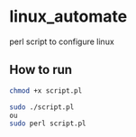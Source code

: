 # linux_automate
perl script to configure linux

## How to run

```sh
chmod +x script.pl

sudo ./script.pl
ou
sudo perl script.pl
```

